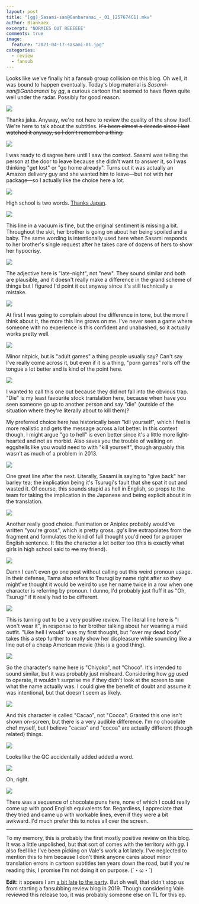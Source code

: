 ```yaml
---
layout: post
title: "[gg]_Sasami-san@Ganbaranai_-_01_[257674C1].mkv"
author: Blankaex
excerpt: "NORMIES OUT REEEEEE"
comments: true
image:
  feature: "2021-04-17-sasami-01.jpg"
categories:
  - review
  - fansub
---
```


Looks like we've finally hit a fansub group collision on this blog. Oh well, it was bound to happen eventually. Today's blog material is _Sasami-san@Ganbaranai_ by _gg_, a curious cartoon that seemed to have flown quite well under the radar. Possibly for good reason.

![](https://i.imgur.com/MEIdG5n.png)

Thanks jaka. Anyway, we're not here to review the quality of the show itself. We're here to talk about the subtitles. ~~It's been almost a decade since I last watched it anyway, so I don't remember a thing.~~

![](https://i.imgur.com/wjfhEjG.jpg)

I was ready to disagree here until I saw the context. Sasami was telling the person at the door to leave because she didn't want to answer it, so I was thinking "get lost" or "go home already". Turns out it was actually an Amazon delivery guy and she wanted him to leave—but not with her package—so I actually like the choice here a lot.

![](https://i.imgur.com/BJSRRnX.jpg)

High school is two words. [Thanks Japan](https://ja.wikipedia.org/wiki/学園黙示録_HIGHSCHOOL_OF_THE_DEAD).

![](https://i.imgur.com/ZqxDS8T.jpg)

This line in a vacuum is fine, but the original sentiment is missing a bit. Throughout the skit, her brother is going on about her being spoiled and a baby. The same wording is intentionally used here when Sasami responds to her brother's single request after he takes care of dozens of hers to show her hypocrisy.

![](https://i.imgur.com/xjcOB4e.jpg)

The adjective here is "late-night", not "new". They sound similar and both are plausible, and it doesn't really make a difference in the grand scheme of things but I figured I'd point it out anyway since it's still technically a mistake.

![](https://i.imgur.com/Gmcwm9f.jpg)

At first I was going to complain about the difference in tone, but the more I think about it, the more this line grows on me. I've never seen a game where someone with no experience is this confident and unabashed, so it actually works pretty well.

![](https://i.imgur.com/QgQoONA.jpg)

Minor nitpick, but is "adult games" a thing people usually say? Can't say I've really come across it, but even if it is a thing, "porn games" rolls off the tongue a lot better and is kind of the point here.

![](https://i.imgur.com/tgw2GMf.jpg)

I wanted to call this one out because they did not fall into the obvious trap. "Die" is my least favourite stock translation here, because when have you seen someone go up to another person and say "die" (outside of the situation where they're literally about to kill them)?

My preferred choice here has historically been "kill yourself", which I feel is more realistic and gets the message across a lot better. In this context though, I might argue "go to hell" is even better since it's a little more light-hearted and not as morbid. Also saves you the trouble of walking on eggshells like you would need to with "kill yourself", though arguably this wasn't as much of a problem in 2013.

![](https://i.imgur.com/CLS5q3p.jpg)

One great line after the next. Literally, Sasami is saying to "give back" her barley tea; the implication being it's Tsurugi's fault that she spat it out and wasted it. Of course, this sounds stupid as hell in English, so props to the team for taking the implication in the Japanese and being explicit about it in the translation.

![](https://i.imgur.com/mou6UWO.jpg)

Another really good choice. Funimation or Aniplex probably would've written "you're gross", which is pretty gross. _gg_'s line extrapolates from the fragment and formulates the kind of full thought you'd need for a proper English sentence. It fits the character a lot better too (this is exactly what girls in high school said to ~~me~~ my friend).

![](https://i.imgur.com/XUirVpm.jpg)

Damn I can't even go one post without calling out this weird pronoun usage. In their defense, Tama also refers to Tsurugi by name right after so they might've thought it would be weird to use her name twice in a row when one character is referring by pronoun. I dunno, I'd probably just fluff it as "Oh, Tsurugi" if it really had to be different.

![](https://i.imgur.com/UvcLGlW.jpg)

This is turning out to be a very positive review. The literal line here is "I won't wear it", in response to her brother talking about her wearing a maid outfit. "Like hell I would" was my first thought, but "over my dead body" takes this a step further to really show her displeasure while sounding like a line out of a cheap American movie (this is a good thing).

![](https://i.imgur.com/gCGHtnt.jpg)

So the character's name here is "Chiyoko", not "Choco". It's intended to sound similar, but it was probably just misheard. Considering how _gg_ used to operate, it wouldn't surprise me if they didn't look at the screen to see what the name actually was. I could give the benefit of doubt and assume it was intentional, but that doesn't seem as likely.

![](https://i.imgur.com/FedfXPG.jpg)

And this character is called "Cacao", not "Cocoa". Granted this one isn't shown on-screen, but there is a very audible difference. I'm no chocolate chef myself, but I believe "cacao" and "cocoa" are actually different (though related) things. 

![](https://i.imgur.com/tzeUeAz.jpg)

Looks like the QC accidentally added added a word.

![](https://i.imgur.com/VcciiGX.png)

Oh, right.

![](https://i.imgur.com/ZwyecvI.jpg)

There was a sequence of chocolate puns here, none of which I could really come up with good English equivalents for. Regardless, I appreciate that they tried and came up with workable lines, even if they were a bit awkward. I'd much prefer this to notes all over the screen.

---

To my memory, this is probably the first mostly positive review on this blog. It was a little unpolished, but that sort of comes with the territory with _gg_. I also feel like I've been picking on Vale's work a lot lately. I've neglected to mention this to him because I don't think anyone cares about minor translation errors in cartoon subtitles ten years down the road, but if you're reading this, I promise I'm not doing it on purpose. (´・ω・`)

**Edit:** it appears I am [a bit late](https://www.crymore.net/2013/01/11/fansub-review-gg-sasami-sanganbaranai-episode-01/) [to the party](https://notredrevie.ws/2013/02/03/translation-review-gg-sasami-sanganbaranai-01/). But oh well, that didn't stop us from starting a fansubbing review blog in 2019. Though considering Vale reviewed this release too, it was probably someone else on TL for this ep.
